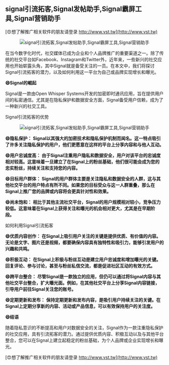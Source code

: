 ## **signal引流拓客,Signal发帖助手,Signal霸屏工具,Signal营销助手**

[😍想了解推广相关软件的朋友请登录 http://www.vst.tw](http://www.vst.tw)

 <center><img src="https://vst.tw/MP4/tuiguang/png/7.png" alt="signal引流拓客,Signal发帖助手,Signal霸屏工具,Signal营销助手"></center>

在当今数字化时代，社交媒体已成为企业和个人品牌推广的重要渠道之一。除了传统的社交平台如Facebook、Instagram和Twitter外，近年来，一些新兴的社交应用也开始崭露头角，其中Signal就是备受关注的一员。在本文中，我们将探讨Signal引流拓客的潜力，以及如何利用这一平台为自己或品牌实现增长和曝光。

**😄Signal的崛起**

Signal是一款由Open Whisper Systems开发的加密即时通讯应用，旨在提供用户间的私密通信。尤其是在隐私保护和数据安全方面，Signal备受用户信赖，成为了一种新兴的社交工具。

Signal引流拓客的优势

 <center><img src="https://vst.tw/MP4/tuiguang/png/7.png" alt="signal引流拓客,Signal发帖助手,Signal霸屏工具,Signal营销助手"></center>

**😄隐私保护： Signal以其强大的加密技术和隐私保护机制而闻名。这一特点吸引了许多关注隐私保护的用户，他们更愿意在这样的平台上分享内容和与他人互动。**

**😄用户忠诚度高： 由于Signal注重用户隐私和数据安全，用户对该平台的忠诚度相对较高。这意味着一旦建立了在Signal上的粉丝基础，他们很可能会成为您的忠实粉丝，持续关注和支持您的内容。**

**😄目标用户群体： Signal的用户群体主要是关注隐私和数据安全的人群，这与其他社交平台的用户特点有所不同。如果您的目标受众与这一人群重叠，那么在Signal上推广您的品牌或内容将会更具针对性和效果。**

**😄尚未饱和： 相比于其他主流社交平台，Signal的用户规模相对较小，竞争压力较低。这意味着在Signal上获得关注和曝光的机会相对更大，尤其是在早期阶段。**

如何利用Signal引流拓客

**😄优质内容创作： 在Signal上吸引用户关注的关键是提供优质、有价值的内容。无论是文字、图片还是视频，都要确保内容具有独特性和吸引力，能够引发用户的兴趣和共鸣。**

**😄积极互动： 在Signal上积极与粉丝互动是建立用户忠诚度和增加曝光的关键。回复评论、参与讨论，甚至与粉丝私信交流，都是促进社区互动的有效方式。**

**😄跨平台整合： 尽管Signal是一款独立的应用，但仍可以通过将Signal内容与其他社交平台整合，扩大曝光面。例如，在其他社交平台上分享Signal内容链接，引导用户前往Signal关注您的账号。**

**😄定期更新和发布： 保持定期更新和发布内容，是吸引用户持续关注的关键。在Signal上定期分享新的内容、活动或产品信息，可以有效保持用户的关注度。**

**😄结语**

随着隐私意识的不断提高和用户对数据安全的关注，Signal作为一款注重隐私保护的社交应用，具有引流拓客的潜力。通过提供优质内容、积极互动以及与其他平台整合，您可以在Signal上建立起稳定的粉丝基础，为个人品牌或企业实现增长和曝光。

[😍想了解推广相关软件的朋友请登录 http://www.vst.tw](http://www.vst.tw)



